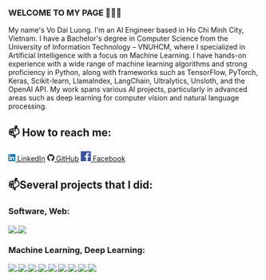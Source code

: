 ### WELCOME TO MY PAGE 👋👋👋
My name's Vo Dai Luong. I'm an AI Engineer based in Ho Chi Minh City, Vietnam. I have a Bachelor's degree in Computer Science from the University of Information Technology – VNUHCM, where I specialized in Artificial Intelligence with a focus on Machine Learning.
I have hands-on experience with a wide range of machine learning algorithms and strong proficiency in Python, along with frameworks such as TensorFlow, PyTorch, Keras, Scikit-learn, LlamaIndex, LangChain, Ultralytics, Unsloth, and the OpenAI API.
My work spans various AI projects, particularly in advanced areas such as deep learning for computer vision and natural language processing.
## 📫 How to reach me: 

[![Linkedin](https://github.com/vodailuong2510/vodailuong2510/blob/main/gVE0j.png) LinkedIn](https://www.linkedin.com/in/vodailuong2510/) [![GitHub](https://github.com/vodailuong2510/vodailuong2510/blob/main/tskMh.png) GitHub](https://github.com/vodailuong2510) [![Facebook](https://github.com/vodailuong2510/vodailuong2510/blob/main/Facebook.png) Facebook](https://www.facebook.com/VoDailuong2510)



## 📫Several projects that I did:
### Software, Web:

<a href="https://github.com/vodailuong2510/National-Football-League-Management-System">
  <!-- Change the `github-readme-stats.anuraghazra1.vercel.app` to `github-readme-stats.vercel.app`  -->
  <img align="center" src="https://github-readme-stats.anuraghazra1.vercel.app/api/pin/?username=vodailuong2510&repo=National-Football-League-Management-System&theme=dracula" />
</a>
<a href="https://github.com/vodailuong2510/MBX-RE">
  <!-- Change the `github-readme-stats.anuraghazra1.vercel.app` to `github-readme-stats.vercel.app`  -->
  <img align="center" src="https://github-readme-stats.anuraghazra1.vercel.app/api/pin/?username=vodailuong2510&repo=MBX-RE&theme=dracula" />
</a>

### Machine Learning, Deep Learning:
<a href="https://github.com/vodailuong2510/EducationRegulation-QA">
  <!-- Change the `github-readme-stats.anuraghazra1.vercel.app` to `github-readme-stats.vercel.app`  -->
  <img align="center" src="https://github-readme-stats.anuraghazra1.vercel.app/api/pin/?username=vodailuong2510&repo=EducationRegulation-QA&theme=radical" />
</a>    
<a href="https://github.com/vodailuong2510/SignBoard-Detection">
  <!-- Change the `github-readme-stats.anuraghazra1.vercel.app` to `github-readme-stats.vercel.app`  -->
  <img align="center" src="https://github-readme-stats.anuraghazra1.vercel.app/api/pin/?username=vodailuong2510&repo=SignBoard-Detection&theme=radical" />
</a>    
<a href="https://github.com/vodailuong2510/Traffic-Sign-Recognition-System">
  <!-- Change the `github-readme-stats.anuraghazra1.vercel.app` to `github-readme-stats.vercel.app`  -->
  <img align="center" src="https://github-readme-stats.anuraghazra1.vercel.app/api/pin/?username=vodailuong2510&repo=Traffic-Sign-Recognition-System&theme=gruvbox" />
</a>    
<a href="https://github.com/vodailuong2510/Motorcycle-Classifier">
  <!-- Change the `github-readme-stats.anuraghazra1.vercel.app` to `github-readme-stats.vercel.app`  -->
  <img align="center" src="https://github-readme-stats.anuraghazra1.vercel.app/api/pin/?username=vodailuong2510&repo=Motorcycle-Classifier&theme=gruvbox" />
</a>
<a href="https://github.com/vodailuong2510/SpeedSignRecognition">
  <!-- Change the `github-readme-stats.anuraghazra1.vercel.app` to `github-readme-stats.vercel.app`  -->
  <img align="center" src="https://github-readme-stats.anuraghazra1.vercel.app/api/pin/?username=vodailuong2510&repo=SpeedSignRecognition&theme=radical" />
</a>   
<a href="https://github.com/vodailuong2510/Machine-Learning-From-Scratch">
  <!-- Change the `github-readme-stats.anuraghazra1.vercel.app` to `github-readme-stats.vercel.app`  -->
  <img align="center" src="https://github-readme-stats.anuraghazra1.vercel.app/api/pin/?username=vodailuong2510&repo=Machine-Learning-From-Scratch&theme=merko" />
</a>    
<a href="https://github.com/vodailuong2510/Color-Descriptors-and-Color-Classification">
  <!-- Change the `github-readme-stats.anuraghazra1.vercel.app` to `github-readme-stats.vercel.app`  -->
  <img align="center" src="https://github-readme-stats.anuraghazra1.vercel.app/api/pin/?username=vodailuong2510&repo=Color-Descriptors-and-Color-Classification&theme=onedark" />
</a>  
<a href="https://github.com/vodailuong2510/Handwriting-Recognition-System">
  <!-- Change the `github-readme-stats.anuraghazra1.vercel.app` to `github-readme-stats.vercel.app`  -->
  <img align="center" src="https://github-readme-stats.anuraghazra1.vercel.app/api/pin/?username=vodailuong2510&repo=Handwriting-Recognition-System&theme=merko" />
</a>
<a href="https://github.com/vodailuong2510/Generating-Word">
  <!-- Change the `github-readme-stats.anuraghazra1.vercel.app` to `github-readme-stats.vercel.app`  -->
  <img align="center" src="https://github-readme-stats.anuraghazra1.vercel.app/api/pin/?username=vodailuong2510&repo=Generating-Word&theme=radical" />
</a>    

